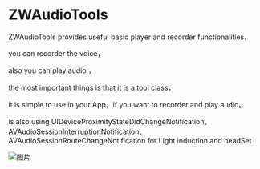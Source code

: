 # ZWAudioTools


ZWAudioTools provides useful basic player and recorder functionalities.

you can recorder the voice，

also you can play audio ，

the most important things is that it is a tool class，

it is simple to use in your App，if you want to recorder and play audio。 


is also using UIDeviceProximityStateDidChangeNotification、AVAudioSessionInterruptionNotification、AVAudioSessionRouteChangeNotification for
Light induction and headSet 

![图片](https://github.com/ziwen/ZWAudioTools/blob/master/image.png)
